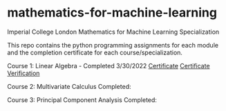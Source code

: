 # mathematics-for-machine-learning
Imperial College London 
Mathematics for Machine Learning Specialization

This repo contains the python programming assignments for each module and the completion certificate for each course/specialization.

Course 1: Linear Algebra - Completed 3/30/2022
[Certificate](linear-algebra/certificate03302022.pdf)
[Certificate Verification](https://coursera.org/share/4509bf123f61b6795695bab3210f0205)


Course 2: Multivariate Calculus
Completed:

Course 3: Principal Component Analysis
Completed: 
